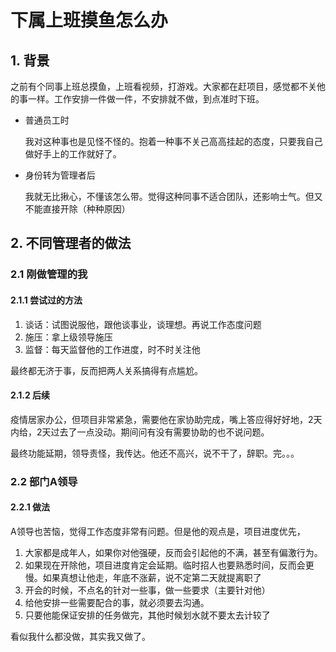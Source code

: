 # 下属上班摸鱼怎么办

## 1. 背景

之前有个同事上班总摸鱼，上班看视频，打游戏。大家都在赶项目，感觉都不关他的事一样。工作安排一件做一件，不安排就不做，到点准时下班。

- 普通员工时

  我对这种事也是见怪不怪的。抱着一种事不关己高高挂起的态度，只要我自己做好手上的工作就好了。

- 身份转为管理者后

  我就无比揪心，不懂该怎么带。觉得这种同事不适合团队，还影响士气。但又不能直接开除（种种原因）

## 2. 不同管理者的做法

### 2.1 刚做管理的我

#### 2.1.1 尝试过的方法

1. 谈话：试图说服他，跟他谈事业，谈理想。再说工作态度问题
2. 施压：拿上级领导施压
3. 监督：每天监督他的工作进度，时不时关注他

最终都无济于事，反而把两人关系搞得有点尴尬。

#### 2.1.2 后续

疫情居家办公，但项目非常紧急，需要他在家协助完成，嘴上答应得好好地，2天内给，2天过去了一点没动。期间问有没有需要协助的也不说问题。

最终功能延期，领导责怪，我传达。他还不高兴，说不干了，辞职。完。。。

### 2.2 部门A领导

#### 2.2.1 做法

A领导也苦恼，觉得工作态度非常有问题。但是他的观点是，项目进度优先，

1. 大家都是成年人，如果你对他强硬，反而会引起他的不满，甚至有偏激行为。
2. 如果现在开除他，项目进度肯定会延期。临时招人也要熟悉时间，反而会更慢。如果真想让他走，年底不涨薪，说不定第二天就提离职了
3. 开会的时候，不点名的针对一些事，做一些要求（主要针对他）
4. 给他安排一些需要配合的事，就必须要去沟通。
5. 只要他能保证安排的任务做完，其他时候划水就不要太去计较了

看似我什么都没做，其实我又做了。

